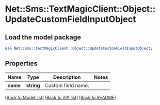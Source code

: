 # Net::Sms::TextMagicClient::Object::UpdateCustomFieldInputObject

## Load the model package
```perl
use Net::Sms::TextMagicClient::Object::UpdateCustomFieldInputObject;
```

## Properties
Name | Type | Description | Notes
------------ | ------------- | ------------- | -------------
**name** | **string** | Custom field name. | 

[[Back to Model list]](../README.md#documentation-for-models) [[Back to API list]](../README.md#documentation-for-api-endpoints) [[Back to README]](../README.md)


